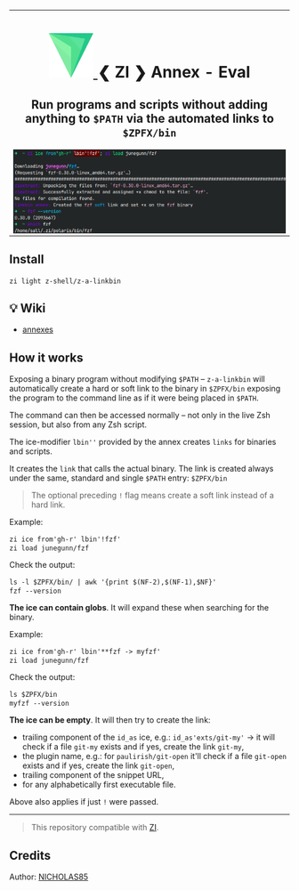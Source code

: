 <table style="align:center;width:100%;height:auto">
<tr><td align="center">
  <h1>
    <a href="https://github.com/z-shell/zi">
      <img style="align:center;width:80px;height:auto" src="https://github.com/z-shell/zi/raw/main/docs/images/logo.svg" />
    </a>❮ ZI ❯ Annex - Eval
  </h1>
<h2>Run programs and scripts without adding anything to <code>$PATH</code> via the automated <b>links</b> to <code>$ZPFX/bin</code>
</h2>
    <img align="center" src="img/linkbin.png" alt="eval preview" />
  </td>
</tr>
</table>

## Install

```shell
zi light z-shell/z-a-linkbin
```

## 💡 Wiki

- [annexes](https://z.digitalclouds.dev/docs/ecosystem/annexes)

## How it works

Exposing a binary program without modifying `$PATH` – `z-a-linkbin` will automatically create a hard or soft link to the binary in `$ZPFX/bin` exposing the program to the command line as if it were being placed in `$PATH`.

The command can then be accessed normally – not only in the live Zsh session, but also from any Zsh script.

The ice-modifier `lbin''` provided by the annex creates `links` for binaries and scripts.

It creates the `link` that calls the actual binary. The link is created always under the same, standard and single `$PATH` entry: `$ZPFX/bin`

> The optional preceding `!` flag means create a soft link instead of a hard link.

Example:

```shell
zi ice from'gh-r' lbin'!fzf'
zi load junegunn/fzf
```

Check the output:

```shell
ls -l $ZPFX/bin/ | awk '{print $(NF-2),$(NF-1),$NF}'
fzf --version
```

**The ice can contain globs**. It will expand these when searching for the binary.

Example:

```shell
zi ice from'gh-r' lbin'**fzf -> myfzf'
zi load junegunn/fzf
```

Check the output:

```shell
ls $ZPFX/bin
myfzf --version
```

**The ice can be empty**. It will then try to create the link:

- trailing component of the `id_as` ice, e.g.: `id_as'exts/git-my'` → it will check if a file `git-my` exists and if yes, create the link `git-my`,
- the plugin name, e.g.: for `paulirish/git-open` it'll check if a file `git-open` exists and if yes, create the link `git-open`,
- trailing component of the snippet URL,
- for any alphabetically first executable file.

Above also applies if just `!` were passed.

---

> This repository compatible with [ZI](https://github.com/z-shell/zi).

## Credits

Author: [NICHOLAS85](https://github.com/NICHOLAS85)
